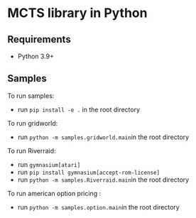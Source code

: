 # MCTS library in Python

## Requirements

- Python 3.9+

## Samples

To run samples:
- run `pip install -e .` in the root directory
<!-- - run `python main.py` in the sample directory -->

To run gridworld:

- run `python -m samples.gridworld.main`in the root directory

To run Riverraid: 
- run `gymnasium[atari]`
- run `pip install gymnasium[accept-rom-license]`
- run `python -m samples.Riverraid.main`in the root directory

To run american option pricing : 
- run `python -m samples.option.main`in the root directory

```